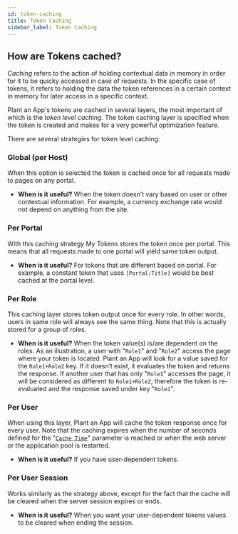 ```yaml
---
id: token-caching
title: Token Caching
sidebar_label: Token Caching
---
```


## How are Tokens cached?

*Caching* refers to the action of holding contextual data in memory in order for it to be quicky accessed in case of requests. In the specific case of tokens, it refers to holding the data the token references in a certain context in memory for later access in a specific context.

Plant an App's tokens are cached in several layers, the most important of which is the *token level caching*. The token caching layer is specified when the token is created and makes for a very powerful optimization feature.

There are several strategies for token level caching:

### Global (per Host)
When this option is selected the token is cached once for all requests made to pages on any portal.

- **When is it useful?** When the token doesn’t vary based on user or other contextual information. For example, a currency exchange rate would not depend on anything from the site.

### Per Portal
With this caching strategy My Tokens stores the token once per portal. This means that all requests made to one portal will yield same token output. 

- **When is it useful?** For tokens that are different based on portal. For example, a constant token that uses `[Portal:Title]` would be best cached at the portal level.


### Per Role
This caching layer stores token output once for every role. In other words, users in same role will always see the same thing. Note that this is actually stored for a group of roles.

- **When is it useful?** When the token value(s) is/are dependent on the roles. As an illustration, a user with "`Role1`" and "`Role2`" access the page where your token is located. Plant an App will look for a value saved for the `Role1+Role2` key. If it doesn’t exist, it evaluates the token and returns the response. If another user that has only "`Role1`" accesses the page, it will be considered as different to `Role1+Role2`; therefore the token is re-evaluated and the response saved under key "`Role1`".


### Per User
When using this layer, Plant an App will cache the token response once for every user. Note that the caching expires when the number of seconds defined for the "<a href="https://learn.plantanapp.com/docs/tokens/custom-tokens-and-namespaces#cache" target="_blank">`Cache Time`</a>" parameter is reached or when the web server or the application pool is restarted.

- **When is it useful?** If you have user-dependent tokens.


### Per User Session
Works similarly as the strategy above, except for the fact that the cache will be cleared when the server session expires or ends. 

- **When is it useful?** When you want your user-dependent tokens values to be cleared when ending the session. 